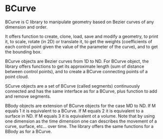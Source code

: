 # BCurve
BCurve is C library to manipulate geometry based on Bezier curves of any dimension and order. 

It offers function to create, clone, load, save and modify a geometry, to print it, to scale, rotate (in 2D) or translate it, to get the weights (coefficients of each control point given the value of the parameter of the curve), and to get the bounding box. 

BCurve objects are Bezier curves from 1D to ND. For BCurve object, the library offers functions to get its approximate length (sum of distance between control points), and to create a BCurve connecting points of a point cloud.

SCurve objects are a set of BCurve (called segments) continuously connected and has the same interface as for a BCurve, plus function to add and remove segments.

BBody objects are extension of BCurve objects for the case MD to ND. If M equals 1 it is equivalent to a BCurve. If M equals 2 it is equivalent to a surface in ND. If M equals 3 it is equivalent ot a volume. Note that by using one dimension as the time dimension one can describes the movement of a curve, surface, etc... over time. The library offers the same functions for a BBody as for a BCurve.
